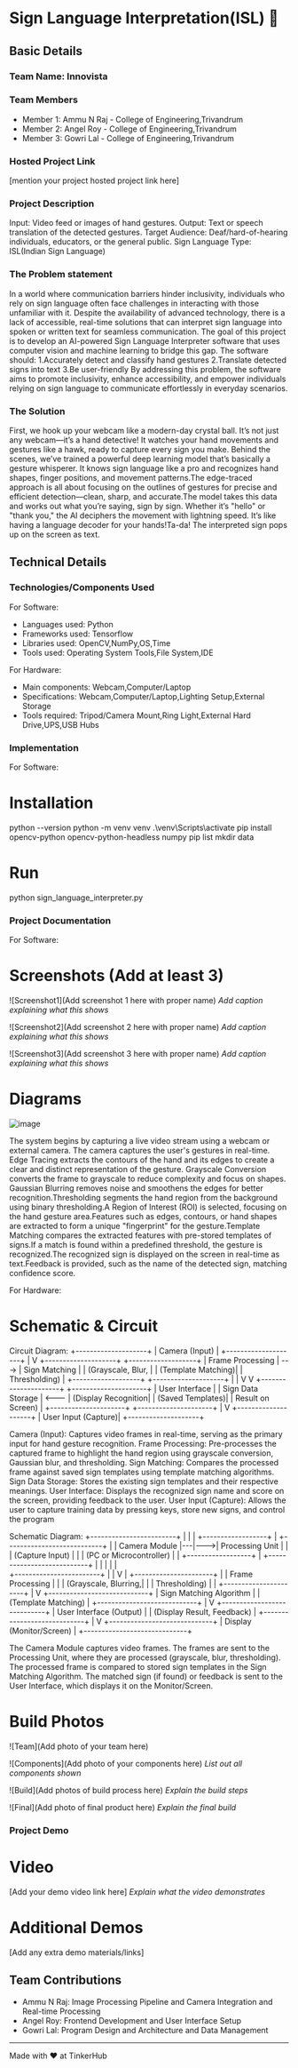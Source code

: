 # Sign Language Interpretation(ISL) 🎯


## Basic Details
### Team Name: Innovista


### Team Members
- Member 1: Ammu N Raj - College of Engineering,Trivandrum
- Member 2: Angel Roy -  College of Engineering,Trivandrum
- Member 3: Gowri Lal - College of Engineering,Trivandrum

### Hosted Project Link
[mention your project hosted project link here]

### Project Description
Input: Video feed or images of hand gestures.
Output: Text or speech translation of the detected gestures.
Target Audience: Deaf/hard-of-hearing individuals, educators, or the general public.
Sign Language Type: ISL(Indian Sign Language)

### The Problem statement
In a world where communication barriers hinder inclusivity, individuals who rely on sign language often face challenges in interacting with those unfamiliar with it. Despite the availability of advanced technology, there is a lack of accessible, real-time solutions that can interpret sign language into spoken or written text for seamless communication.
The goal of this project is to develop an AI-powered Sign Language Interpreter software that uses computer vision and machine learning to bridge this gap. The software should:
1.Accurately detect and classify hand gestures 
2.Translate detected signs into text 
3.Be user-friendly
By addressing this problem, the software aims to promote inclusivity, enhance accessibility, and empower individuals relying on sign language to communicate effortlessly in everyday scenarios.

### The Solution
First, we hook up your webcam like a modern-day crystal ball. It’s not just any webcam—it’s a hand detective! It watches your hand movements and gestures like a hawk, ready to capture every sign you make.
Behind the scenes, we’ve trained a powerful deep learning model that’s basically a gesture whisperer. It knows sign language like a pro and recognizes hand shapes, finger positions, and movement patterns.The edge-traced approach is all about focusing on the outlines of gestures for precise and efficient detection—clean, sharp, and accurate.The model takes this data and works out what you’re saying, sign by sign. Whether it’s "hello" or "thank you," the AI deciphers the movement with lightning speed. It’s like having a language decoder for your hands!Ta-da! The interpreted sign pops up on the screen as text.

## Technical Details
### Technologies/Components Used
For Software:
- Languages used: Python
- Frameworks used: Tensorflow
- Libraries used: OpenCV,NumPy,OS,Time
- Tools used: Operating System Tools,File System,IDE

For Hardware:
- Main components: Webcam,Computer/Laptop
- Specifications:  Webcam,Computer/Laptop,Lighting Setup,External Storage
- Tools required: Tripod/Camera Mount,Ring Light,External Hard Drive,UPS,USB Hubs

### Implementation
For Software:
# Installation
python --version
python -m venv venv
.\venv\Scripts\activate
pip install opencv-python opencv-python-headless numpy
pip list
mkdir data

# Run
python sign_language_interpreter.py

### Project Documentation
For Software:

# Screenshots (Add at least 3)
![Screenshot1](Add screenshot 1 here with proper name)
*Add caption explaining what this shows*

![Screenshot2](Add screenshot 2 here with proper name)
*Add caption explaining what this shows*

![Screenshot3](Add screenshot 3 here with proper name)
*Add caption explaining what this shows*

# Diagrams
![image](https://github.com/user-attachments/assets/dfba306f-85a8-46b4-9352-a82a41d3c23e)

The system begins by capturing a live video stream using a webcam or external camera. The camera captures the user's gestures in real-time. Edge Tracing extracts the contours of the hand and its edges to create a clear and distinct representation of the gesture. Grayscale Conversion converts the frame to grayscale to reduce complexity and focus on shapes. Gaussian Blurring removes noise and smoothens the edges for better recognition.Thresholding segments the hand region from the background using binary thresholding.A Region of Interest (ROI) is selected, focusing on the hand gesture area.Features such as edges, contours, or hand shapes are extracted to form a unique "fingerprint" for the gesture.Template Matching compares the extracted features with pre-stored templates of signs.If a match is found within a predefined threshold, the gesture is recognized.The recognized sign is displayed on the screen in real-time as text.Feedback is provided, such as the name of the detected sign, matching confidence score.

For Hardware:

# Schematic & Circuit
Circuit Diagram:
    +--------------------+
    |  Camera (Input)    |
    +--------------------+
             |
             V
    +--------------------+      +-------------------+
    |  Frame Processing  | ---> | Sign Matching     |
    |  (Grayscale, Blur, |      | (Template Matching)|
    |  Thresholding)     |      +-------------------+
    +--------------------+                |
             |                           V
             V                  +---------------------+
    +---------------------+      |  User Interface     |
    |   Sign Data Storage | <--- | (Display Recognition|
    |    (Saved Templates)|      |  Result on Screen)  |
    +---------------------+      +---------------------+
             |
             V
    +--------------------+
    | User Input (Capture)|
    +--------------------+

Camera (Input): Captures video frames in real-time, serving as the primary input for hand gesture recognition.
Frame Processing: Pre-processes the captured frame to highlight the hand region using grayscale conversion, Gaussian blur, and thresholding.
Sign Matching: Compares the processed frame against saved sign templates using template matching algorithms.
Sign Data Storage: Stores the existing sign templates and their respective meanings.
User Interface: Displays the recognized sign name and score on the screen, providing feedback to the user.
User Input (Capture): Allows the user to capture training data by pressing keys, store new signs, and control the program

Schematic Diagram:
+------------------------+
|                        |
|  +------------------+   |    +---------------------------+
|  |   Camera Module  |---|--->|       Processing Unit      |
|  |  (Capture Input) |   |    | (PC or Microcontroller)   |
|  +------------------+   |    +---------------------------+
|                        |            |     |    |  
+------------------------+            |     |    V
                                      |  +----------------------+
                                      |  | Frame Processing     |
                                      |  | (Grayscale, Blurring,|
                                      |  | Thresholding)        |
                                      |  +----------------------+
                                      |
                                      V
                           +----------------------------+
                           |  Sign Matching Algorithm   |
                           |  (Template Matching)       |
                           +----------------------------+
                                      |
                                      V
                         +----------------------------+
                         | User Interface (Output)    |
                         | (Display Result, Feedback) |
                         +----------------------------+
                                      |
                                      V
                        +-----------------------------+
                        |   Display (Monitor/Screen)  |
                        +-----------------------------+

The Camera Module captures video frames. The frames are sent to the Processing Unit, where they are processed (grayscale, blur, thresholding). The processed frame is compared to stored sign templates in the Sign Matching Algorithm. The matched sign (if found) or feedback is sent to the User Interface, which displays it on the Monitor/Screen.

# Build Photos
![Team](Add photo of your team here)


![Components](Add photo of your components here)
*List out all components shown*

![Build](Add photos of build process here)
*Explain the build steps*

![Final](Add photo of final product here)
*Explain the final build*

### Project Demo
# Video
[Add your demo video link here]
*Explain what the video demonstrates*

# Additional Demos
[Add any extra demo materials/links]

## Team Contributions
- Ammu N Raj: Image Processing Pipeline and Camera Integration and Real-time Processing
- Angel Roy: Frontend Development and User Interface Setup
- Gowri Lal: Program Design and Architecture and Data Management

---
Made with ❤️ at TinkerHub
